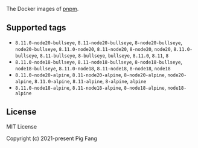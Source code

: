 The Docker images of [pnpm](https://pnpm.io).

## Supported tags

- `8.11.0-node20-bullseye`, `8.11-node20-bullseye`, `8-node20-bullseye`, `node20-bullseye`, `8.11.0-node20`, `8.11-node20`, `8-node20`, `node20`, `8.11.0-bullseye`, `8.11-bullseye`, `8-bullseye`, `bullseye`, `8.11.0`, `8.11`, `8`
- `8.11.0-node18-bullseye`, `8.11-node18-bullseye`, `8-node18-bullseye`, `node18-bullseye`, `8.11.0-node18`, `8.11-node18`, `8-node18`, `node18`
- `8.11.0-node20-alpine`, `8.11-node20-alpine`, `8-node20-alpine`, `node20-alpine`, `8.11.0-alpine`, `8.11-alpine`, `8-alpine`, `alpine`
- `8.11.0-node18-alpine`, `8.11-node18-alpine`, `8-node18-alpine`, `node18-alpine`

## License

MIT License

Copyright (c) 2021-present Pig Fang

